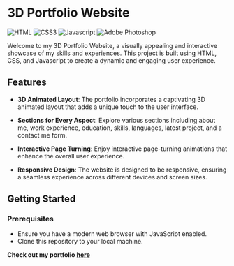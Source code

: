 # 3D Portfolio Website

![HTML](https://img.shields.io/badge/HTML5-E34F26?style=for-the-badge&logo=html5&logoColor=white)
![CSS3](https://img.shields.io/badge/CSS3-1572B6?style=for-the-badge&logo=css3&logoColor=white)
![Javascript](https://img.shields.io/badge/Javascript-F0DB4F?style=for-the-badge&labelColor=black&logo=javascript&logoColor=F0DB4F)
![Adobe Photoshop](https://img.shields.io/badge/Adobe%20Photoshop-31A8FF?style=for-the-badge&labelColor=001D26&logo=adobe-photoshop&logoColor=31A8FF)


Welcome to my 3D Portfolio Website, a visually appealing and interactive showcase of my skills and experiences. This project is built using HTML, CSS, and Javascript to create a dynamic and engaging user experience.

## Features

- **3D Animated Layout**: The portfolio incorporates a captivating 3D animated layout that adds a unique touch to the user interface.

- **Sections for Every Aspect**: Explore various sections including about me, work experience, education, skills, languages, latest project, and a contact me form.

- **Interactive Page Turning**: Enjoy interactive page-turning animations that enhance the overall user experience.

- **Responsive Design**: The website is designed to be responsive, ensuring a seamless experience across different devices and screen sizes.

## Getting Started

### Prerequisites

- Ensure you have a modern web browser with JavaScript enabled.
- Clone this repository to your local machine.


**Check out my portfolio [here](https://mohxssann.github.io/3D-Portfolio/)**


